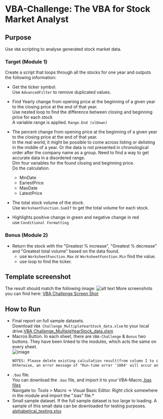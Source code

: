 # **VBA-Challenge: The VBA for Stock Market Analyst**

## Purpose
Use `VBA` scripting to analyse generated stock market data.

### **Target (Module 1)**
Create a script that loops through all the stocks for one year and outputs the following information:<br />
- Get the ticker symbol.<br />
Use `AdvancedFilter` to remove duplicated values. <br />

- Find Yearly change from opening price at the beginning of a given year to the closing price at the end of that year.<br />
Use nested loop to find the difference between closing and beginning price for each stock<br />
A variable range is applied. `Range.End (xlDown)`<br />

- The percent change from opening price at the beginning of a given year to the closing price at the end of that year.<br />
  In the real world, it might be possible to come across listing or delisting in the middle of a year. Or the data is not presented in chronological order   after the company name as a group. Need to find a way to get accurate data in a disordered range.<br />
  Dim four variables for the found closing and beginning price. <br />
  Do the calculation. <br />
  - MinDate
  - EariestPrice
  - MaxDate
  - LatestPrice<br />

- The total stock volume of the stock.<br />
Use `WorksheetFunction.SumIf` to get the total volume for each stock.

- Highlights positive change in green and negative change in red<br />
use `Conditional Formatting`


### **Bonus (Module 2)**
- Return the stock with the "Greatest % increase", "Greatest % decrease" and "Greatest total volume" based on the data found.<br />
  - use `WorksheetFunction.Max` or `WorksheetFunction.Min` find the value.<br />
  - use loop to find the ticker.


## **Template screenshot**
The result should match the following image:
![alt text](https://github.com/Ash-Tao/VBA-challenge/blob/main/VBA%20Challenge%20Screen%20Shot/Screen%20Shot-Year%202018%201:3.png)
More screenshots you can find here:
[VBA Challenge Screen Shot](https://github.com/Ash-Tao/VBA-challenge/tree/main/VBA%20Challenge%20Screen%20Shot)

## **How to Run**
- Final report on full sample datasets.<br />
  Download `VBA Challenge_MultipleYearStock_data.xlsm` to your local drive.[VBA Challenge_MultipleYearStock_data.xlsm](https://github.com/Ash-Tao/VBA-challenge/blob/main/2%20VBA%20Challenge_MultipleYearStock_data.xlsm)
- Macros Button.
  In each sheet, there are `VBA-Challenge` & `Bonus` two buttons. 
  They have been linked to the modules, which acts the same on every sheet.<br />
  ![image](https://github.com/Ash-Tao/VBA-challenge/blob/main/Macros%20Button.png)
  ```diff
  NOTES: Please delete existing calculation result(from column I to column P) before press the Macros Button.
  Otherwise, an error message of "Run-time error '1004' will occur and stop the code to be run.
- `.bas` file. <br />
  You can download the `.bas` file, and import it to your VBA-Macro.[.bas files](https://github.com/Ash-Tao/VBA-challenge/tree/main/bas%20files)<br />
  Navigate to: Tools > Macro -> Visual Basic Editor. Right click somewhere in the module and import the ".bas" file.*<br />
- Small sample dataset.
  If the full sample dataset is too large to loading. A sample of this small data can be downloaded for testing purposes.
  [alphabetical_testing.xlsx](https://github.com/Ash-Tao/VBA-challenge/upload)

